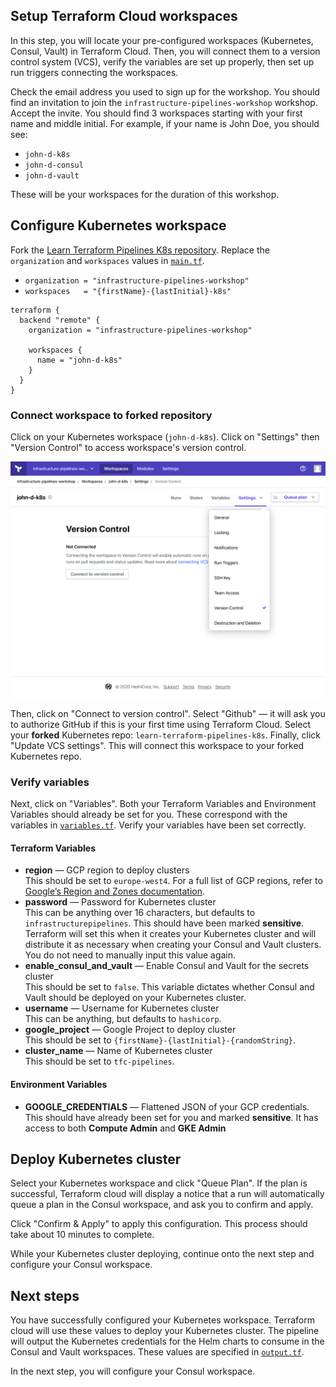 ## Setup Terraform Cloud workspaces

In this step, you will locate your pre-configured workspaces (Kubernetes, Consul, Vault) in Terraform Cloud. Then, you will connect them to a version control system (VCS), verify the variables are set up properly, then set up run triggers connecting the workspaces.

Check the email address you used to sign up for the workshop. You should find an invitation to join the `infrastructure-pipelines-workshop` workshop. Accept the invite. You should find 3 workspaces starting with your first name and middle initial.  For example, if your name is John Doe, you should see:

- `john-d-k8s`
- `john-d-consul`
- `john-d-vault`

These will be your workspaces for the duration of this workshop.

## Configure Kubernetes workspace

Fork the [Learn Terraform Pipelines K8s repository](https://github.com/hashicorp/learn-terraform-pipelines-k8s). Replace the `organization` and `workspaces` values in [`main.tf`](https://github.com/hashicorp/learn-terraform-pipelines-k8s/blob/master/main.tf). 
- `organization = "infrastructure-pipelines-workshop"`
- `workspaces   = "{firstName}-{lastInitial}-k8s"`

```hcl
terraform {
  backend "remote" {
    organization = "infrastructure-pipelines-workshop"

    workspaces {
      name = "john-d-k8s"
    }
  }
}
```
### Connect workspace to forked repository

Click on your Kubernetes workspace (`john-d-k8s`). Click on "Settings" then "Version Control" to access workspace's version control.

![Click on "Settings" then "Version Control" to access workspace version control](./assets/configure-vcs.png)

Then, click on "Connect to version control". Select "Github" — it will ask you to authorize GitHub if this is your first time using Terraform Cloud. Select your **forked** Kubernetes repo: `learn-terraform-pipelines-k8s`. Finally, click "Update VCS settings". This will connect this workspace to your forked Kubernetes repo.

### Verify variables

Next, click on "Variables". Both your Terraform Variables and Environment Variables should already be set for you. These correspond with the variables in [`variables.tf`](https://github.com/hashicorp/learn-terraform-pipelines-k8s/blob/master/variables.tf). Verify your variables have been set correctly.

#### Terraform Variables
- **region** — GCP region to deploy clusters<br/>
  This should be set to `europe-west4`. For a full list of GCP regions, refer to [Google’s Region and Zones documentation](https://cloud.google.com/compute/docs/regions-zones).
- **password** — Password for Kubernetes cluster<br/>
  This can be anything over 16 characters, but defaults to `infrastructurepipelines`. This should have been marked **sensitive**. Terraform will set this when it creates your Kubernetes cluster and will distribute it as necessary when creating your Consul and Vault clusters. You do not need to manually input this value again.
- **enable_consul_and_vault** — Enable Consul and Vault for the secrets cluster<br/>
  This should be set to `false`. This variable dictates whether Consul and Vault should be deployed on your Kubernetes cluster.
- **username** — Username for Kubernetes cluster<br/>
  This can be anything, but defaults to `hashicorp`.
- **google_project** — Google Project to deploy cluster<br/>
  This should be set to `{firstName}-{lastInitial}-{randomString}`.
- **cluster_name** — Name of Kubernetes cluster<br/>
  This should be set to `tfc-pipelines`.

#### Environment Variables
- **GOOGLE_CREDENTIALS** — Flattened JSON of your GCP credentials.<br/>
  This should have already been set for you and marked **sensitive**. It has access to both **Compute Admin** and **GKE Admin**

## Deploy Kubernetes cluster

Select your Kubernetes workspace and click "Queue Plan". If the plan is successful, Terraform cloud will display a notice that a run will automatically queue a plan in the Consul workspace, and ask you to confirm and apply.

Click "Confirm & Apply" to apply this configuration. This process should take about 10 minutes to complete. 

While your Kubernetes cluster deploying, continue onto the next step and configure your Consul workspace.

## Next steps

You have successfully configured your Kubernetes workspace. Terraform cloud will use these values to deploy your Kubernetes cluster. The pipeline will output the Kubernetes credentials for the Helm charts to consume in the Consul and Vault workspaces. These values are specified in [`output.tf`](https://github.com/hashicorp/learn-terraform-pipelines-k8s/blob/master/outputs.tf).

In the next step, you will configure your Consul workspace.


